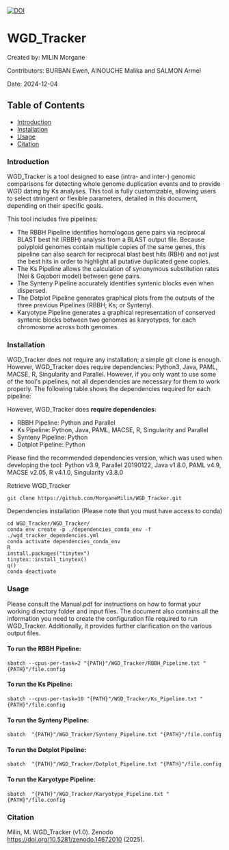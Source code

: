 [![DOI](https://zenodo.org/badge/855434198.svg)](https://doi.org/10.5281/zenodo.14672010) 

# WGD_Tracker
Created by: MILIN Morgane

Contributors: BURBAN Ewen, AINOUCHE Malika and SALMON Armel

Date: 2024-12-04

## Table of Contents
- [Introduction](#introduction)
- [Installation](#installation)
- [Usage](#usage)
- [Citation](#citation)

### Introduction
WGD_Tracker is a tool designed to ease (intra- and inter-) genomic comparisons for detecting whole genome duplication events and to provide WGD dating by Ks analyses. This tool is fully customizable, allowing users to select stringent or flexible parameters, detailed in this document, depending on their specific goals.

This tool includes five pipelines:
* The RBBH Pipeline identifies homologous gene pairs via reciprocal BLAST best hit (RBBH) analysis from a BLAST output file. Because polyploid genomes contain multiple copies of the same genes, this pipeline can also search for reciprocal blast best hits (RBH) and not just the best hits in order to highlight all putative duplicated gene copies.
* The Ks Pipeline allows the calculation of synonymous substitution rates (Nei & Gojobori model) between gene pairs.
* The Synteny Pipeline accurately identifies syntenic blocks even when dispersed.
* The Dotplot Pipeline generates graphical plots from the outputs of the three previous Pipelines (RBBH; Ks; or Synteny).
* Karyotype Pipeline generates a graphical representation of conserved syntenic blocks between two genomes as karyotypes, for each chromosome across both genomes.

### Installation 
WGD_Tracker does not require any installation; a simple git clone is enough. However, WGD_Tracker does require dependencies: Python3, Java, PAML, MACSE, R, Singularity and Parallel. However, if you only want to use some of the tool's pipelines, not all dependencies are necessary for them to work properly. The following table shows the dependencies required for each pipeline:

However, WGD_Tracker does **require dependencies**:
- RBBH Pipeline: Python and Parallel
- Ks Pipeline: Python, Java, PAML, MACSE, R, Singularity and Parallel
- Synteny Pipeline: Python
- Dotplot Pipeline: Python

Please find the recommended dependencies version, which was used when developing the tool: Python v3.9, Parallel 20190122, Java v1.8.0, PAML v4.9, MACSE v2.05, R v4.1.0, Singularity v3.8.0

Retrieve WGD_Tracker

	git clone https://github.com/MorganeMilin/WGD_Tracker.git 

Dependencies installation (Please note that you must have access to conda)

	cd WGD_Tracker/WGD_Tracker/
 	conda env create -p ./dependencies_conda_env -f ./wgd_tracker_dependencies.yml
	conda activate dependencies_conda_env
 	R
  	install.packages("tinytex")
   	tinytex::install_tinytex()
 	q()
   	conda deactivate

### Usage
Please consult the Manual.pdf for instructions on how to format your working directory folder and input files. The document also contains all the information you need to create the configuration file required to run WGD_Tracker. Additionally, it provides further clarification on the various output files.

#### To run the RBBH Pipeline:
	sbatch --cpus-per-task=2 "{PATH}"/WGD_Tracker/RBBH_Pipeline.txt "{PATH}"/file.config

#### To run the Ks Pipeline:
 	sbatch --cpus-per-task=10 "{PATH}"/WGD_Tracker/Ks_Pipeline.txt "{PATH}"/file.config

#### To run the Synteny Pipeline:
  	sbatch  "{PATH}"/WGD_Tracker/Synteny_Pipeline.txt "{PATH}"/file.config

#### To run the Dotplot Pipeline:
   	sbatch  "{PATH}"/WGD_Tracker/Dotplot_Pipeline.txt "{PATH}"/file.config
    
#### To run the Karyotype Pipeline:
   	sbatch  "{PATH}"/WGD_Tracker/Karyotype_Pipeline.txt "{PATH}"/file.config

### Citation

Milin, M. WGD_Tracker (v1.0). Zenodo https://doi.org/10.5281/zenodo.14672010 (2025).
